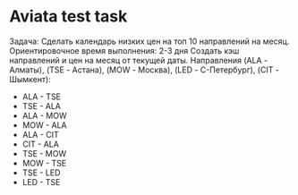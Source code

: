 Aviata test task
=========

Задача:
Сделать календарь низких цен на топ 10 направлений на месяц.
Ориентировочное время выполнения: 2-3 дня
Создать кэш направлений и цен на месяц от текущей даты.
Направления (ALA - Алматы), (TSE - Астана), (MOW - Москва), (LED -
С-Петербург), (CIT - Шымкент):
- ALA - TSE 
- TSE - ALA 
- ALA - MOW 
- MOW - ALA 
- ALA - CIT 
- CIT - ALA 
- TSE - MOW 
- MOW - TSE 
- TSE - LED 
- LED - TSE 
